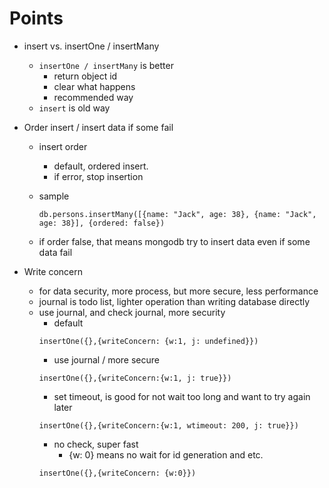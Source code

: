 # Points

- insert vs. insertOne / insertMany

  - `insertOne / insertMany` is better
    - return object id
    - clear what happens
    - recommended way
  - `insert` is old way

- Order insert / insert data if some fail

  - insert order
    - default, ordered insert.
    - if error, stop insertion
  - sample

    ```
    db.persons.insertMany([{name: "Jack", age: 38}, {name: "Jack", age: 38}], {ordered: false})
    ```

  - if order false, that means mongodb try to insert data even if some data fail

- Write concern
  - for data security, more process, but more secure, less performance
  - journal is todo list, lighter operation than writing database directly
  - use journal, and check journal, more security
    - default
    ```
    insertOne({},{writeConcern: {w:1, j: undefined}})
    ```
    - use journal / more secure
    ```
    insertOne({},{writeConcern:{w:1, j: true}})
    ```
    - set timeout, is good for not wait too long and want to try again later
    ```
    insertOne({},{writeConcern:{w:1, wtimeout: 200, j: true}})
    ```
    - no check, super fast
      - {w: 0} means no wait for id generation and etc.
    ```
    insertOne({},{writeConcern: {w:0}})
    ```
